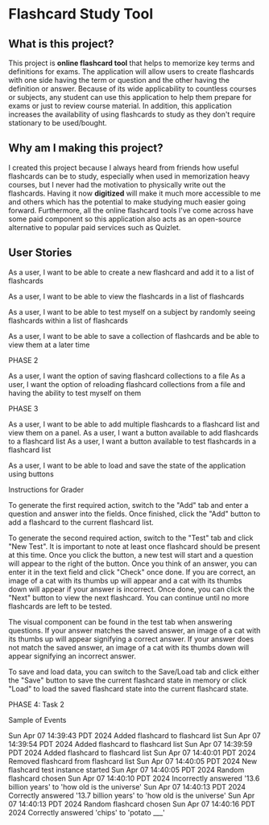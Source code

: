 # Flashcard Study Tool

## What is this project?

This project is **online flashcard tool** that helps to memorize key terms and definitions for exams. The application will
allow users to create flashcards with one side having the term or question and the other having the definition or answer.
Because of its wide applicability to countless courses or subjects, any student can use this application to help them prepare for
exams or just to review course material. In addition, this application increases the availability of using flashcards to study
as they don't require stationary to be used/bought.

## Why am I making this project?

I created this project because I always heard from friends how useful flashcards can be to study, especially when used in memorization heavy courses,
but I never had the motivation to physically write out
the flashcards. Having it now **digitized** will make it much more accessible to me and others which has the potential to make studying
much easier going forward. Furthermore, all the online flashcard tools I've come across have some paid component so this application
also acts as an open-source alternative to popular paid services such as Quizlet.

## User Stories

As a user, I want to be able to create a new flashcard and add it to a list of flashcards

As a user, I want to be able to view the flashcards in a list of flashcards

As a user, I want to be able to test myself on a subject by randomly seeing flashcards within a list of flashcards

As a user, I want to be able to save a collection of flashcards and be able to view them at a later time

PHASE 2

As a user, I want the option of saving flashcard collections to a file
As a user, I want the option of reloading flashcard collections from a file and having the ability to test myself on them

PHASE 3

As a user, I want to be able to add multiple flashcards to a flashcard list 
and view them on a panel.
As a user, I want a button available to add flashcards to a flashcard list
As a user, I want a button available to test flashcards in a flashcard list

As a user, I want to be able to load and save the state of the application using buttons

Instructions for Grader

To generate the first required action, switch to the "Add" tab and enter a
question and answer into the fields. Once finished, click the "Add" button to add a flashcard
to the current flashcard list.

To generate the second required action, switch to the "Test" tab and click "New Test". It is
important to note at least once flashcard should be present at this time. Once you click the button, a new test will
start and a question will appear to the right of the button. Once you think of an answer, you can enter
it in the text field and click "Check" once done. If you are correct, an image of a cat with its thumbs up will appear
and a cat with its thumbs down will appear if your answer is incorrect. Once done, you can click the "Next" button to
view the next flashcard. You can continue until no more flashcards are left to be tested.

The visual component can be found in the test tab when answering questions. If your answer matches the saved answer,
an image of a cat with its thumbs up will appear signifying a correct answer. If your answer does not match the saved answer,
an image of a cat with its thumbs down will appear signifying an incorrect answer.

To save and load data, you can switch to the Save/Load tab and click either the "Save" button to save the current flashcard state
in memory or click "Load" to load the saved flashcard state into the current flashcard state.

PHASE 4: Task 2

Sample of Events

Sun Apr 07 14:39:43 PDT 2024
Added flashcard to flashcard list
Sun Apr 07 14:39:54 PDT 2024
Added flashcard to flashcard list
Sun Apr 07 14:39:59 PDT 2024
Added flashcard to flashcard list
Sun Apr 07 14:40:01 PDT 2024
Removed flashcard from flashcard list
Sun Apr 07 14:40:05 PDT 2024
New flashcard test instance started
Sun Apr 07 14:40:05 PDT 2024
Random flashcard chosen
Sun Apr 07 14:40:10 PDT 2024
Incorrectly answered '13.6 billion years' to 'how old is the universe'
Sun Apr 07 14:40:13 PDT 2024
Correctly answered '13.7 billion years' to 'how old is the universe'
Sun Apr 07 14:40:13 PDT 2024
Random flashcard chosen
Sun Apr 07 14:40:16 PDT 2024
Correctly answered 'chips' to 'potato ___'